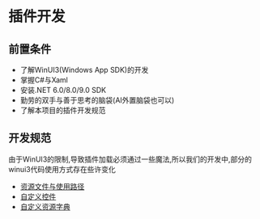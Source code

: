 # 插件开发

## 前置条件
- 了解WinUI3(Windows App SDK)的开发
- 掌握C#与Xaml
- 安装.NET 6.0/8.0/9.0 SDK
- 勤劳的双手与善于思考的脑袋(AI外置脑袋也可以)
- 了解本项目的插件开发规范

## 开发规范

由于WinUI3的限制,导致插件加载必须通过一些魔法,所以我们的开发中,部分的winui3代码使用方式存在些许变化

- [资源文件与使用路径](https://plugin-loader.kituin.fun/zh/plugin/msplugin.html)
- [自定义控件](https://plugin-loader.kituin.fun/zh/plugin/control.html)
- [自定义资源字典](https://plugin-loader.kituin.fun/zh/plugin/resourcedictionary.html)
